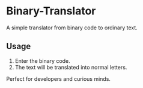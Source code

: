# Binary-Translator

A simple translator from binary code to ordinary text.

## Usage  

1. Enter the binary code.  
2. The text will be translated into normal letters.  

Perfect for developers and curious minds.  
